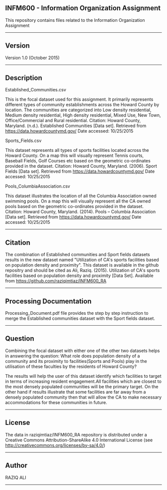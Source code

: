 INFM600 - Information Organization Assignment
---------------------------------------------
This repository contains files related to the Information Organization Assignment

-----------------------------------------------------------------------------------------------------------------------------

Version
-------
Version 1.0 (October 2015)

-----------------------------------------------------------------------------------------------------------------------------

Description
-----------
Established_Communities.csv

This is the focal dataset used for this assignment. It primarily represents different types of community establishments across the Howard County by location. The communities are categorized into Low density residential, Medium density residential, High density residential, Mixed Use, New Town, Office/Commercial and Rural residential.
Citation: Howard County, Maryland. (n.d.). Established Communities [Data set]. Retrieved from https://data.howardcountymd.gov/ Date accessed: 10/25/2015

Sports_Fields.csv

This dataset represents all types of sports facilities located across the Howard County. On a map this will visually represent Tennis courts, Baseball Fields, Golf Courses etc based on the geometric co-ordinates provided in the dataset.
Citation: Howard County, Maryland. (2006). Sport Fields [Data set]. Retrieved from https://data.howardcountymd.gov/ Date accessed: 10/25/2015


Pools_ColumbiaAssociation.csv

This dataset illustrates the location of all the Columbia Association owned swimming pools. On a map this will visually represent all the CA owned pools based on the geometric co-ordinates provided in the dataset.
Citation: Howard County, Maryland. (2014). Pools – Columbia Association [Data set]. Retrieved from https://data.howardcountymd.gov/ Date accessed: 10/25/2015

-----------------------------------------------------------------------------------------------------------------------------

Citation
--------

The combination of Established communities and Sport fields datasets results in the new dataset named "Utilization of CA's sports facilities based on population density and proximity". This dataset is available in the github repositry and should be cited as Ali, Raziq. (2015). Utilization of CA's sports facilities based on population density and proximity [Data Set]. Available from https://github.com/raziqimtiaz/INFM600_RA

-----------------------------------------------------------------------------------------------------------------------------

Processing Documentation
------------------------

Processing_Document.pdf file provides the step by step instruction to merge the Established communities dataset with the Sport fields dataset.

-----------------------------------------------------------------------------------------------------------------------------

Question
--------
Combining the focal dataset with either one of the other two datasets helps in answering the question: What role does population density of a community and its proximity to facilities(Sports and Pools) play in the utilisation of these faculties by the residents of Howard County? 
 
The results will help the user of this dataset identify which facilities to target in terms of increasing resident engagement.All facilities which are closest to the most densely populated communities will be the primary target. On the other hand if results illustrate that some facilities are far away from a densely populated community then that will allow the CA to make necessary accommodations for these communities in future.

-----------------------------------------------------------------------------------------------------------------------------

License
-------

The data in raziqimtiaz/INFM600_RA repository is distributed under a Creative Commons Attribution-ShareAlike 4.0 International License (see http://creativecommons.org/licenses/by-sa/4.0/)

-----------------------------------------------------------------------------------------------------------------------------

Author
-------
RAZIQ ALI

-----------------------------------------------------------------------------------------------------------------------------



























































